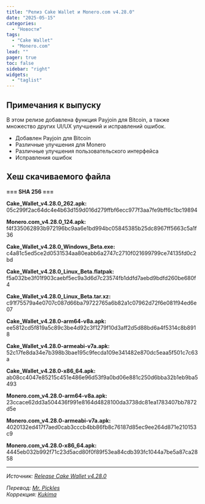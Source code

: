 ```yaml
---
title: "Релиз Cake Wallet и Monero.com v4.28.0"
date: "2025-05-15"
categories:
  - "Новости"
tags:
  - "Cake Wallet"
  - "Monero.com"
lead: ""
pager: true
toc: false
sidebar: "right"
widgets:
  - "taglist"
---
```


## Примечания к выпуску

В этом релизе добавлена функция Payjoin для Bitcoin, а также множество других UI/UX улучшений и исправлений ошибок.

- Добавлен Payjoin для Bitcoin
- Различные улучшения для Monero
- Различные улучшения пользовательского интерфейса
- Исправления ошибок

## Хеш скачиваемого файла

**=== SHA 256 ===**

**Cake_Wallet_v4.28.0_262.apk:**
05c299f2ac64dc4e4b63d159d016d279ffbf6ecc977f3aa7fe9bff6c1bc19894

**Monero.com_v4.28.0_124.apk:**
f4f335062893b972196bc9aa6e1bd994bc05845385b25dc8967ff5663c5a1f36

**Cake_Wallet_v4.28.0_Windows_Beta.exe:**
c4a81c5ed5ce2d0531534aa80eabb6a2747c2710f021699799ce74135fd0c2bd

**Cake_Wallet_v4.28.0_Linux_Beta.flatpak:**
f5a032be3f01f903caebf5ec9a3d6d7c23574fb1ddfd7aebd9bdfd260be680f4

**Cake_Wallet_v4.28.0_Linux_Beta.tar.xz:**
c91f75579a4e0707c087d66ba79722765a6b82a1c07962d72f6e081f94ed6e07

**Cake_Wallet_v4.28.0-arm64-v8a.apk:**
ee5812cd5f819a5c89c3be4d92c3f1279f10d3aff2d5d88bd6a4f5314c8b8918

**Cake_Wallet_v4.28.0-armeabi-v7a.apk:**
52c17fe8da34e7b398b3bae195c9fecda109e341482e870dc5eaa5f501c7c63a

**Cake_Wallet_v4.28.0-x86_64.apk:**
ab08cc4047e85215c451e486e96d53f9a0bd06e881c250d6bba32b1eb9ba5493

**Monero.com_v4.28.0-arm64-v8a.apk:**
23ccace62dd3a504436f991e8164d4828100da3738dc81ea1783407bb7872d5e

**Monero.com_v4.28.0-armeabi-v7a.apk:**
4020132ed417f7aed0cab3cccb4bb86fb8c76187d85ec9ee264d871e210153c9

**Monero.com_v4.28.0-x86_64.apk:**
4445eb032b992f71c23d5acd80f0f89f53ea84cdb393fc1044a7be5a87ca2858

---

_Источник: [Release Cake Wallet v4.28.0](https://github.com/cake-tech/cake_wallet/releases/tag/v4.28.0)_

_Перевод: [Mr. Pickles](https://t.me/v1docq47)_  
_Коррекция: [Kukima](https://t.me/Kukima)_
